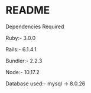 # README

Dependencies Required


Ruby:- 3.0.0

Rails:- 6.1.4.1

Bundler:- 2.2.3

Node:- 10.17.2

Database used:- mysql -> 8.0.26